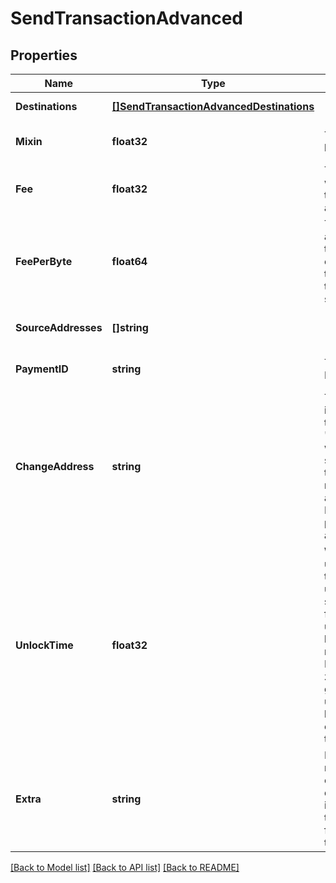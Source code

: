 # SendTransactionAdvanced

## Properties
Name | Type | Description | Notes
------------ | ------------- | ------------- | -------------
**Destinations** | [**[]SendTransactionAdvancedDestinations**](SendTransactionAdvanced_destinations.md) |  | [default to null]
**Mixin** | **float32** | The mixin level to use | [optional] [default to null]
**Fee** | **float32** | The fee to use with this transaction (in atomic units) | [optional] [default to null]
**FeePerByte** | **float64** | The amount in atomic units to pay for each byte of the resulting transaction size | [optional] [default to 1.953125]
**SourceAddresses** | **[]string** |  | [optional] [default to null]
**PaymentID** | **string** | The payment ID to use | [optional] [default to null]
**ChangeAddress** | **string** | The address in this wallet to return any &#39;change&#39; to if we have to spend more than the requested amount. Defaults to primary address. | [optional] [default to null]
**UnlockTime** | **float32** | When to unlock the transaction. A user cannot spend locked funds until the unlock time has been reached. Defaults to zero if not given. Can use either a block height, or a unix timestamp. | [optional] [default to null]
**Extra** | **string** | Hex representation of any extra data to be included in the &#x60;tx_extra&#x60; field of the transaction. | [optional] [default to null]

[[Back to Model list]](../README.md#documentation-for-models) [[Back to API list]](../README.md#documentation-for-api-endpoints) [[Back to README]](../README.md)


